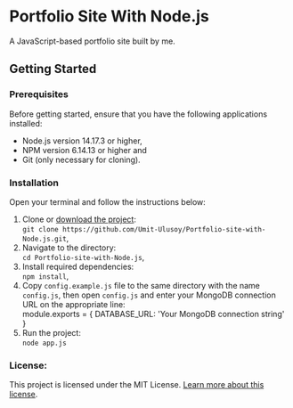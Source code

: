 # Portfolio Site With Node.js
A JavaScript-based portfolio site built by me.
## Getting Started
### Prerequisites
Before getting started, ensure that you have the following applications installed:
- Node.js version 14.17.3 or higher,
- NPM version 6.14.13 or higher and
- Git (only necessary for cloning).
### Installation
Open your terminal and follow the instructions below:  
1. Clone or [download the project](https://github.com/Umit-Ulusoy/Portfolio-site-with-Node.js/archive/refs/heads/main.zip):  
`git clone https://github.com/Umit-Ulusoy/Portfolio-site-with-Node.js.git`,
2. Navigate to the directory:  
`cd Portfolio-site-with-Node.js`,
3. Install required dependencies:  
`npm install`,
3. Copy `config.example.js` file to the same directory with the name `config.js`, then open `config.js` and enter your MongoDB connection URL on the  appropriate line:  
module.exports = {
    DATABASE_URL: 'Your MongoDB connection string'
}
4. Run the project:  
`node app.js`
### License:
This project is licensed under the MIT License. [Learn more about this license](https://docs.github.com/articles/licensing-a-repository).